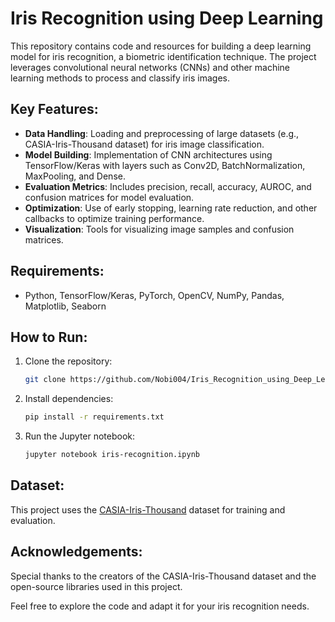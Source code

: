 
# Iris Recognition using Deep Learning

This repository contains code and resources for building a deep learning model for iris recognition, a biometric identification technique. The project leverages convolutional neural networks (CNNs) and other machine learning methods to process and classify iris images.

## Key Features:
- **Data Handling**: Loading and preprocessing of large datasets (e.g., CASIA-Iris-Thousand dataset) for iris image classification.
- **Model Building**: Implementation of CNN architectures using TensorFlow/Keras with layers such as Conv2D, BatchNormalization, MaxPooling, and Dense.
- **Evaluation Metrics**: Includes precision, recall, accuracy, AUROC, and confusion matrices for model evaluation.
- **Optimization**: Use of early stopping, learning rate reduction, and other callbacks to optimize training performance.
- **Visualization**: Tools for visualizing image samples and confusion matrices.

## Requirements:
- Python, TensorFlow/Keras, PyTorch, OpenCV, NumPy, Pandas, Matplotlib, Seaborn

## How to Run:
1. Clone the repository:
   ```bash
   git clone https://github.com/Nobi004/Iris_Recognition_using_Deep_Learning
   ```
2. Install dependencies:
   ```bash
   pip install -r requirements.txt
   ```
3. Run the Jupyter notebook:
   ```bash
   jupyter notebook iris-recognition.ipynb
   ```

## Dataset:
This project uses the [CASIA-Iris-Thousand](http://www.cbsr.ia.ac.cn/english/IrisDatabase.asp) dataset for training and evaluation.

## Acknowledgements:
Special thanks to the creators of the CASIA-Iris-Thousand dataset and the open-source libraries used in this project.

Feel free to explore the code and adapt it for your iris recognition needs.
